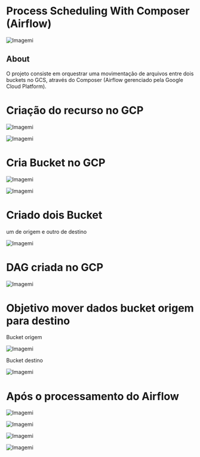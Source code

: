# Process Scheduling With Composer (Airflow)
![Imagemi](./assets/architecture.png)

## About
O projeto consiste em orquestrar uma movimentação de arquivos entre dois buckets no GCS, através do Composer (Airflow gerenciado pela Google Cloud Platform).



# Criação do recurso no GCP

![Imagemi](./assets/image.png)

![Imagemi](./assets/image-1.png)

# Cria Bucket no GCP

![Imagemi](./assets/image-2.png)

![Imagemi](./assets/image-3.png)


# Criado dois Bucket 

um de origem e outro de destino

![Imagemi](./assets/image-4.png)

# DAG criada no GCP

![Imagemi](./assets/image-5.png)

# Objetivo mover dados bucket origem para destino

Bucket origem

![Imagemi](./assets/image-10.png)

Bucket destino

![Imagemi](./assets/image-11.png)

# Após o processamento do Airflow

![Imagemi](./assets/image-12.png)

![Imagemi](./assets/image-13.png)

![Imagemi](./assets/image-14.png)

![Imagemi](./assets/image-15.png)